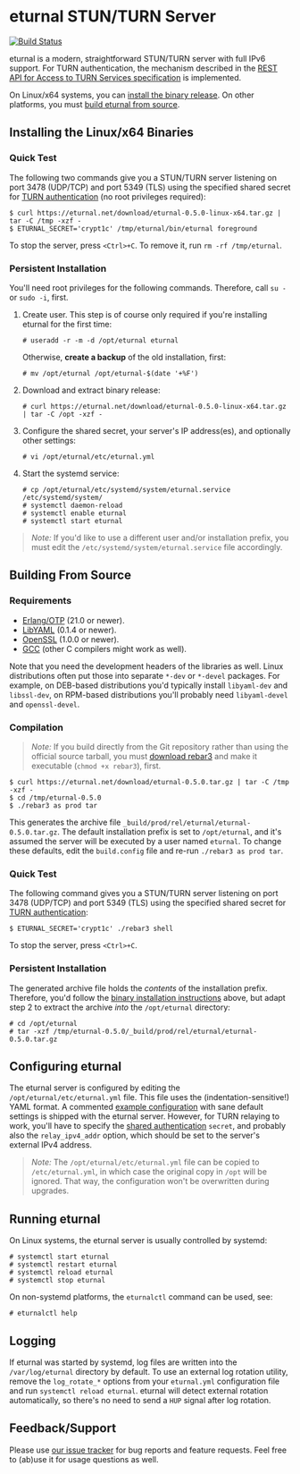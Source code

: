 # eturnal STUN/TURN Server

[![Build Status](https://travis-ci.org/processone/eturnal.svg?branch=master)](https://travis-ci.org/processone/eturnal)

eturnal is a modern, straightforward STUN/TURN server with full IPv6 support.
For TURN authentication, the mechanism described in the [REST API for Access to
TURN Services specification][1] is implemented.

On Linux/x64 systems, you can [install the binary
release](#persistent-installation). On other platforms, you must [build eturnal
from source](#building-from-source).

## Installing the Linux/x64 Binaries

### Quick Test

The following two commands give you a STUN/TURN server listening on port 3478
(UDP/TCP) and port 5349 (TLS) using the specified shared secret for [TURN
authentication][1] (no root privileges required):

    $ curl https://eturnal.net/download/eturnal-0.5.0-linux-x64.tar.gz | tar -C /tmp -xzf -
    $ ETURNAL_SECRET='crypt1c' /tmp/eturnal/bin/eturnal foreground

To stop the server, press `<Ctrl>+C`. To remove it, run `rm -rf /tmp/eturnal`.

### Persistent Installation

You'll need root privileges for the following commands. Therefore, call `su -`
or `sudo -i`, first.

1.  Create user. This step is of course only required if you're installing
    eturnal for the first time:

        # useradd -r -m -d /opt/eturnal eturnal

    Otherwise, **create a backup** of the old installation, first:

        # mv /opt/eturnal /opt/eturnal-$(date '+%F')

2.  Download and extract binary release:

        # curl https://eturnal.net/download/eturnal-0.5.0-linux-x64.tar.gz | tar -C /opt -xzf -

3.  Configure the shared secret, your server's IP address(es), and optionally
    other settings:

        # vi /opt/eturnal/etc/eturnal.yml

4.  Start the systemd service:

        # cp /opt/eturnal/etc/systemd/system/eturnal.service /etc/systemd/system/
        # systemctl daemon-reload
        # systemctl enable eturnal
        # systemctl start eturnal

> _Note:_ If you'd like to use a different user and/or installation prefix, you
> must edit the `/etc/systemd/system/eturnal.service` file accordingly.

## Building From Source

### Requirements

- [Erlang/OTP][2] (21.0 or newer).
- [LibYAML][3] (0.1.4 or newer).
- [OpenSSL][4] (1.0.0 or newer).
- [GCC][5] (other C compilers might work as well).

Note that you need the development headers of the libraries as well. Linux
distributions often put those into separate `*-dev` or `*-devel` packages. For
example, on DEB-based distributions you'd typically install `libyaml-dev` and
`libssl-dev`, on RPM-based distributions you'll probably need `libyaml-devel`
and `openssl-devel`.

### Compilation

> _Note:_ If you build directly from the Git repository rather than using the
> official source tarball, you must [download rebar3][6] and make it executable
> (`chmod +x rebar3`), first.

    $ curl https://eturnal.net/download/eturnal-0.5.0.tar.gz | tar -C /tmp -xzf -
    $ cd /tmp/eturnal-0.5.0
    $ ./rebar3 as prod tar

This generates the archive file `_build/prod/rel/eturnal/eturnal-0.5.0.tar.gz`.
The default installation prefix is set to `/opt/eturnal`, and it's assumed the
server will be executed by a user named `eturnal`. To change these defaults,
edit the `build.config` file and re-run `./rebar3 as prod tar`.

### Quick Test

The following command gives you a STUN/TURN server listening on port 3478
(UDP/TCP) and port 5349 (TLS) using the specified shared secret for [TURN
authentication][1]:

    $ ETURNAL_SECRET='crypt1c' ./rebar3 shell

To stop the server, press `<Ctrl>+C`.

### Persistent Installation

The generated archive file holds the _contents_ of the installation prefix.
Therefore, you'd follow the [binary installation
instructions](#persistent-installation) above, but adapt step 2 to extract the
archive _into_ the `/opt/eturnal` directory:

    # cd /opt/eturnal
    # tar -xzf /tmp/eturnal-0.5.0/_build/prod/rel/eturnal/eturnal-0.5.0.tar.gz

## Configuring eturnal

The eturnal server is configured by editing the `/opt/eturnal/etc/eturnal.yml`
file. This file uses the (indentation-sensitive!) YAML format. A commented
[example configuration][7] with sane default settings is shipped with the
eturnal server. However, for TURN relaying to work, you'll have to specify the
[shared authentication][1] `secret`, and probably also the `relay_ipv4_addr`
option, which should be set to the server's external IPv4 address.

> _Note:_ The `/opt/eturnal/etc/eturnal.yml` file can be copied to
> `/etc/eturnal.yml`, in which case the original copy in `/opt` will be ignored.
> That way, the configuration won't be overwritten during upgrades.

## Running eturnal

On Linux systems, the eturnal server is usually controlled by systemd:

    # systemctl start eturnal
    # systemctl restart eturnal
    # systemctl reload eturnal
    # systemctl stop eturnal

On non-systemd platforms, the `eturnalctl` command can be used, see:

    # eturnalctl help

## Logging

If eturnal was started by systemd, log files are written into the
`/var/log/eturnal` directory by default. To use an external log rotation
utility, remove the `log_rotate_*` options from your `eturnal.yml` configuration
file and run `systemctl reload eturnal`. eturnal will detect external rotation
automatically, so there's no need to send a `HUP` signal after log rotation.

## Feedback/Support

Please use [our issue tracker][8] for bug reports and feature requests. Feel
free to (ab)use it for usage questions as well.

[1]: https://tools.ietf.org/html/draft-uberti-behave-turn-rest-00
[2]: https://www.erlang.org
[3]: https://pyyaml.org/wiki/LibYAML
[4]: https://www.openssl.org
[5]: https://gcc.gnu.org
[6]: https://github.com/erlang/rebar3/releases/download/3.14.0-rc2/rebar3
[7]: https://github.com/processone/eturnal/blob/0.5.0/config/eturnal.yml
[8]: https://github.com/processone/eturnal/issues
